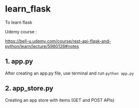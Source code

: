 # learn_flask

To learn flask

Udemy course : 

https://bell-u.udemy.com/course/rest-api-flask-and-python/learn/lecture/5960126#notes

## 1. app.py

After creating an app.py file, use terminal and run
`python app.py`

## 2. app_store.py

Creating an app store with items (GET and POST APIs)